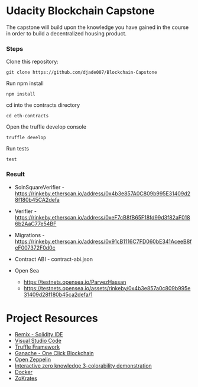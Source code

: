 # Udacity Blockchain Capstone

The capstone will build upon the knowledge you have gained in the course in order to build a decentralized housing product. 

### Steps
Clone this repository:

```
git clone https://github.com/djade007/Blockchain-Capstone
```

Run npm install
```
npm install
```

cd into the contracts directory
```
cd eth-contracts
```

Open the truffle develop console
```
truffle develop
```

Run tests
```
test
```

### Result
- SolnSquareVerifier - https://rinkeby.etherscan.io/address/0x4b3e857A0C809b995E31409d28f180b45CA2defa

- Verifier - https://rinkeby.etherscan.io/address/0xeF7cB8fB65F18fd99d3f82aF0186b2AaC77e54BF

- Migrations - https://rinkeby.etherscan.io/address/0x91cB1116C7FD060bE341AceeB8feF007372F0d0c

- Contract ABI - contract-abi.json

- Open Sea 
    - https://testnets.opensea.io/ParvezHassan
    - https://testnets.opensea.io/assets/rinkeby/0x4b3e857a0c809b995e31409d28f180b45ca2defa/1


# Project Resources

* [Remix - Solidity IDE](https://remix.ethereum.org/)
* [Visual Studio Code](https://code.visualstudio.com/)
* [Truffle Framework](https://truffleframework.com/)
* [Ganache - One Click Blockchain](https://truffleframework.com/ganache)
* [Open Zeppelin ](https://openzeppelin.org/)
* [Interactive zero knowledge 3-colorability demonstration](http://web.mit.edu/~ezyang/Public/graph/svg.html)
* [Docker](https://docs.docker.com/install/)
* [ZoKrates](https://github.com/Zokrates/ZoKrates)
